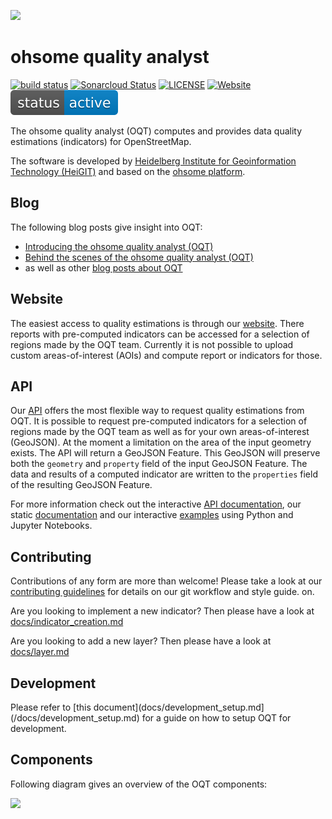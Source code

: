 ![](docs/img/oqt_logo.png)

# ohsome quality analyst

[![build status](https://jenkins.ohsome.org/buildStatus/icon?job=ohsome-quality-analyst/main)](https://jenkins.ohsome.org/blue/organizations/jenkins/ohsome-quality-analyst/activity/?branch=main)
[![Sonarcloud Status](https://sonarcloud.io/api/project_badges/measure?project=ohsome-quality-analyst&metric=alert_status)](https://sonarcloud.io/dashboard?id=ohsome-quality-analyst)
[![LICENSE](https://img.shields.io/badge/license-AGPL--v3-orange)](LICENSE.txt)
[![Website](https://img.shields.io/website?url=https%3A%2F%2Foqt.ohsome.org)](https://oqt.ohsome.org)
[![status: active](https://github.com/GIScience/badges/raw/master/status/active.svg)](https://github.com/GIScience/badges#active)

The ohsome quality analyst (OQT) computes and provides data quality estimations (indicators) for OpenStreetMap.

The software is developed by [Heidelberg Institute for Geoinformation Technology (HeiGIT)](https://heigit.org/) and based on the [ohsome platform](https://heigit.org/big-spatial-data-analytics-en/ohsome/).

## Blog

The following blog posts give insight into OQT:
- [Introducing the ohsome quality analyst (OQT)](https://heigit.org/introducing-the-ohsome-quality-analyst-oqt)
- [Behind the scenes of the ohsome quality analyst (OQT)](https://heigit.org/behind-the-scenes-of-the-ohsome-quality-analyst-oqt)
- as well as other [blog posts about OQT](https://heigit.org/tag/oqt-en)

## Website

The easiest access to quality estimations is through our [website](https://oqt.ohsome.org). There reports with pre-computed indicators can be accessed for a selection of regions made by the OQT team. Currently it is not possible to upload custom areas-of-interest (AOIs) and compute report or indicators for those.

## API

Our [API](https://oqt.ohsome.org/api/docs) offers the most flexible way to request quality estimations from OQT. It is possible to request pre-computed indicators for a selection of regions made by the OQT team as well as for your own areas-of-interest (GeoJSON). At the moment a limitation on the area of the input geometry exists. The API will return a GeoJSON Feature. This GeoJSON will preserve both the `geometry` and `property` field of the input GeoJSON Feature. The data and results of a computed indicator are written to the `properties` field of the resulting GeoJSON Feature.

 For more information check out the interactive [API documentation](https://oqt.ohsome.org/api/docs), our static [documentation](docs/api.md) and our interactive [examples](https://github.com/GIScience/oqt-examples) using Python and Jupyter Notebooks.

## Contributing

Contributions of any form are more than welcome! Please take a look at our [contributing
guidelines](CONTRIBUTING.md) for details on our git workflow and style guide.
on.

Are you looking to implement a new indicator? Then please have a look at [docs/indicator_creation.md](/docs/indicator_creation.md)

Are you looking to add a new layer? Then please have a look at [docs/layer.md](/docs/layer.md)

## Development

Please refer to [this document](docs/development_setup.md](/docs/development_setup.md) for a guide on how to setup OQT for development.

## Components

Following diagram gives an overview of the OQT components:

![](/docs/img/UML-Component-Diagram.png)
